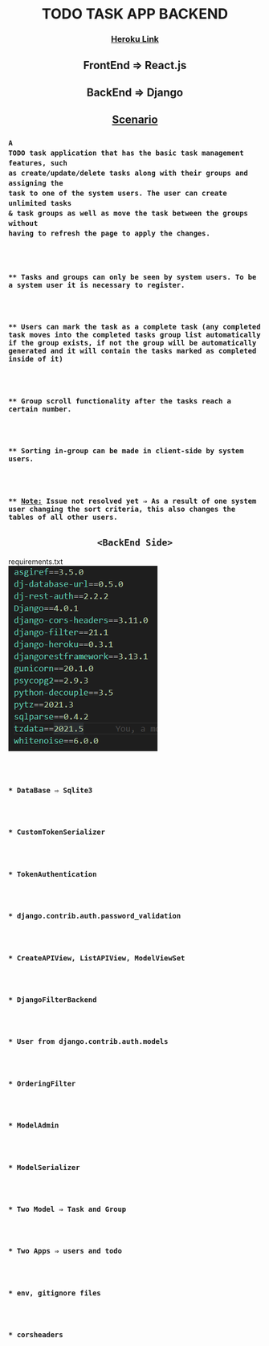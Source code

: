 <h1 align="center">TODO TASK APP BACKEND</h1>
<div align="center">
  <h3>
    <a href="https://dj-react-todotaskapp-backend.herokuapp.com/">
      Heroku Link
    </a>
  </h3>
</div>

## <div align="center">FrontEnd ⇒ React.js</div>

## <div align="center">BackEnd ⇒ Django</div>

## <div align="center"><u>Scenario</u></div>

### <code>A TODO task application that has the basic task management features, such as create/update/delete tasks along with their groups and assigning the task to one of the system users. The user can create unlimited tasks & task groups as well as move the task between the groups without having to refresh the page to apply the changes.</code>

<code>
  <h3>** Tasks and groups can only be seen by system users. To be a system user it is necessary to register.</h3>
  <h3>** Users can mark the task as a complete task (any completed task moves into the completed tasks group list automatically if the group exists, if not the group will be automatically generated and it will contain the tasks marked as completed inside of it)</h3>
  <h3>** Group scroll functionality after the tasks reach a certain number.</h3>
  <h3>** Sorting in-group can be made in client-side by system users.</h3>
  <h3>** <u>Note:</u> Issue not resolved yet ⇒ As a result of one system user changing the sort criteria, this also changes the tables of all other users.</h3></code>

## <div align="center">`<BackEnd Side>`</div>

requirements.txt<br>
![](media/requirements.png)
<code>
  <h3>* DataBase ⇨ Sqlite3</h3>
  <h3>* CustomTokenSerializer</h3>
  <h3>* TokenAuthentication</h3>
  <h3>* django.contrib.auth.password_validation</h3>
  <h3>* CreateAPIView, ListAPIView, ModelViewSet</h3>
  <h3>* DjangoFilterBackend</h3>
  <h3>* User from django.contrib.auth.models</h3>
  <h3>* OrderingFilter</h3>
  <h3>* ModelAdmin</h3>
  <h3>* ModelSerializer</h3>
  <h3>* Two Model ⇒ Task and Group </h3>
  <h3>* Two Apps ⇒ users and todo </h3>
  <h3>* env, gitignore files</h3>
  <h3>* corsheaders</h3>
  </code>
